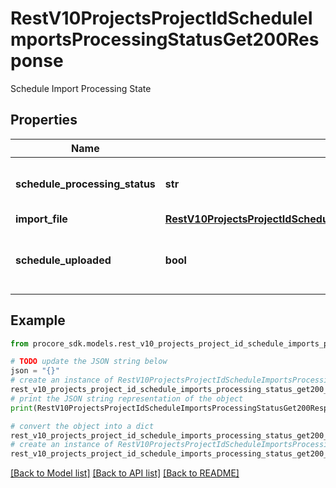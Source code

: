 # RestV10ProjectsProjectIdScheduleImportsProcessingStatusGet200Response

Schedule Import Processing State

## Properties

Name | Type | Description | Notes
------------ | ------------- | ------------- | -------------
**schedule_processing_status** | **str** | The status of a Schedule Import | [optional] 
**import_file** | [**RestV10ProjectsProjectIdScheduleImportsProcessingStatusGet200ResponseImportFile**](RestV10ProjectsProjectIdScheduleImportsProcessingStatusGet200ResponseImportFile.md) |  | [optional] 
**schedule_uploaded** | **bool** | The upload status of the Schedule Import | [optional] 

## Example

```python
from procore_sdk.models.rest_v10_projects_project_id_schedule_imports_processing_status_get200_response import RestV10ProjectsProjectIdScheduleImportsProcessingStatusGet200Response

# TODO update the JSON string below
json = "{}"
# create an instance of RestV10ProjectsProjectIdScheduleImportsProcessingStatusGet200Response from a JSON string
rest_v10_projects_project_id_schedule_imports_processing_status_get200_response_instance = RestV10ProjectsProjectIdScheduleImportsProcessingStatusGet200Response.from_json(json)
# print the JSON string representation of the object
print(RestV10ProjectsProjectIdScheduleImportsProcessingStatusGet200Response.to_json())

# convert the object into a dict
rest_v10_projects_project_id_schedule_imports_processing_status_get200_response_dict = rest_v10_projects_project_id_schedule_imports_processing_status_get200_response_instance.to_dict()
# create an instance of RestV10ProjectsProjectIdScheduleImportsProcessingStatusGet200Response from a dict
rest_v10_projects_project_id_schedule_imports_processing_status_get200_response_from_dict = RestV10ProjectsProjectIdScheduleImportsProcessingStatusGet200Response.from_dict(rest_v10_projects_project_id_schedule_imports_processing_status_get200_response_dict)
```
[[Back to Model list]](../README.md#documentation-for-models) [[Back to API list]](../README.md#documentation-for-api-endpoints) [[Back to README]](../README.md)


